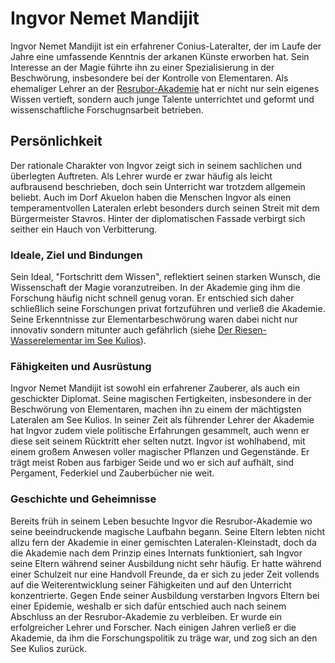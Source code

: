 # Ingvor Nemet Mandijit

Ingvor Nemet Mandijit ist ein erfahrener Conius-Lateralter, der im Laufe der Jahre eine umfassende Kenntnis der arkanen Künste erworben hat. Sein Interesse an der Magie führte ihn zu einer Spezialisierung in der Beschwörung, insbesondere bei der Kontrolle von Elementaren. Als ehemaliger Lehrer an der [Resrubor-Akademie](/content\Himmelskoerper\Agranum\Kontinente\Resrubor\Resrubor_Akademie\index.md) hat er nicht nur sein eigenes Wissen vertieft, sondern auch junge Talente unterrichtet und geformt und wissenschaftliche Forschugnsarbeit betrieben.

## Persönlichkeit
Der rationale Charakter von Ingvor zeigt sich in seinem sachlichen und überlegten Auftreten. Als Lehrer wurde er zwar häufig als leicht aufbrausend beschrieben, doch sein Unterricht war trotzdem allgemein beliebt. Auch im Dorf Akuelon haben die Menschen Ingvor als einen temperamentvollen Lateralen erlebt besonders durch seinen Streit mit dem Bürgermeister Stavros. Hinter der diplomatischen Fassade verbirgt sich seither ein Hauch von Verbitterung.

### Ideale, Ziel und Bindungen
Sein Ideal, "Fortschritt dem Wissen", reflektiert seinen starken Wunsch, die Wissenschaft der Magie voranzutreiben. In der Akademie ging ihm die Forschung häufig nicht schnell genug voran. Er entschied sich daher schließlich seine Forschungen privat fortzuführen und verließ die Akademie. Seine Erkenntnisse zur Elementarbeschwörung waren dabei nicht nur innovativ sondern mitunter auch gefährlich (siehe [Der Riesen-Wasserelementar im See Kulios](/content/Stories/Riesen-Wasserelementar_im_See_Kulios.md)).

### Fähigkeiten und Ausrüstung
Ingvor Nemet Mandijit ist sowohl ein erfahrener Zauberer, als auch ein geschickter Diplomat. Seine magischen Fertigkeiten, insbesondere in der Beschwörung von Elementaren, machen ihn zu einem der mächtigsten Lateralen am See Kulios. In seiner Zeit als führender Lehrer der Akademie hat Ingvor zudem viele politische Erfahrungen gesammelt, auch wenn er diese seit seinem Rücktritt eher selten nutzt. Ingvor ist wohlhabend, mit einem großem Anwesen voller magischer Pflanzen und Gegenstände. Er trägt meist Roben aus farbiger Seide und wo er sich auf aufhält, sind Pergament, Federkiel und Zauberbücher nie weit.

### Geschichte und Geheimnisse
Bereits früh in seinem Leben besuchte Ingvor die Resrubor-Akademie wo  seine beeindruckende magische Laufbahn begann. Seine Eltern lebten nicht allzu fern der Akademie in einer gemischten Lateralen-Kleinstadt, doch da die Akademie nach dem Prinzip eines Internats funktioniert, sah Ingvor seine Eltern während seiner Ausbildung nicht sehr häufig. Er hatte während einer Schulzeit nur eine Handvoll Freunde, da er sich zu jeder Zeit vollends auf die Weiterentwicklung seiner Fähigkeiten und auf den Unterricht konzentrierte. Gegen Ende seiner Ausbildung verstarben Ingvors Eltern bei einer Epidemie, weshalb er sich dafür entschied auch nach seinem Abschluss an der Resrubor-Akademie zu verbleiben. Er wurde ein erfolgreicher Lehrer und Forscher. Nach einigen Jahren verließ er die Akademie, da ihm die Forschungspolitik zu träge war, und zog sich an den See Kulios zurück. 